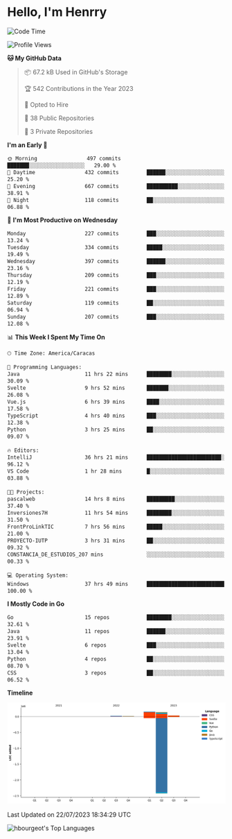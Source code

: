 # Hello, I'm Henrry

<!--START_SECTION:waka-->
![Code Time](http://img.shields.io/badge/Code%20Time-844%20hrs%205%20mins-blue)

![Profile Views](http://img.shields.io/badge/Profile%20Views-1-blue)

**🐱 My GitHub Data** 

> 📦 67.2 kB Used in GitHub's Storage 
 > 
> 🏆 542 Contributions in the Year 2023
 > 
> 💼 Opted to Hire
 > 
> 📜 38 Public Repositories 
 > 
> 🔑 3 Private Repositories 
 > 
**I'm an Early 🐤** 

```text
🌞 Morning                497 commits         ███████░░░░░░░░░░░░░░░░░░   29.00 % 
🌆 Daytime                432 commits         ██████░░░░░░░░░░░░░░░░░░░   25.20 % 
🌃 Evening                667 commits         ██████████░░░░░░░░░░░░░░░   38.91 % 
🌙 Night                  118 commits         ██░░░░░░░░░░░░░░░░░░░░░░░   06.88 % 
```
📅 **I'm Most Productive on Wednesday** 

```text
Monday                   227 commits         ███░░░░░░░░░░░░░░░░░░░░░░   13.24 % 
Tuesday                  334 commits         █████░░░░░░░░░░░░░░░░░░░░   19.49 % 
Wednesday                397 commits         ██████░░░░░░░░░░░░░░░░░░░   23.16 % 
Thursday                 209 commits         ███░░░░░░░░░░░░░░░░░░░░░░   12.19 % 
Friday                   221 commits         ███░░░░░░░░░░░░░░░░░░░░░░   12.89 % 
Saturday                 119 commits         ██░░░░░░░░░░░░░░░░░░░░░░░   06.94 % 
Sunday                   207 commits         ███░░░░░░░░░░░░░░░░░░░░░░   12.08 % 
```


📊 **This Week I Spent My Time On** 

```text
🕑︎ Time Zone: America/Caracas

💬 Programming Languages: 
Java                     11 hrs 22 mins      ████████░░░░░░░░░░░░░░░░░   30.09 % 
Svelte                   9 hrs 52 mins       ███████░░░░░░░░░░░░░░░░░░   26.08 % 
Vue.js                   6 hrs 39 mins       ████░░░░░░░░░░░░░░░░░░░░░   17.58 % 
TypeScript               4 hrs 40 mins       ███░░░░░░░░░░░░░░░░░░░░░░   12.38 % 
Python                   3 hrs 25 mins       ██░░░░░░░░░░░░░░░░░░░░░░░   09.07 % 

🔥 Editors: 
IntelliJ                 36 hrs 21 mins      ████████████████████████░   96.12 % 
VS Code                  1 hr 28 mins        █░░░░░░░░░░░░░░░░░░░░░░░░   03.88 % 

🐱‍💻 Projects: 
pascalweb                14 hrs 8 mins       █████████░░░░░░░░░░░░░░░░   37.40 % 
Inversiones7H            11 hrs 54 mins      ████████░░░░░░░░░░░░░░░░░   31.50 % 
FrontProLinkTIC          7 hrs 56 mins       █████░░░░░░░░░░░░░░░░░░░░   21.00 % 
PROYECTO-IUTP            3 hrs 31 mins       ██░░░░░░░░░░░░░░░░░░░░░░░   09.32 % 
CONSTANCIA_DE_ESTUDIOS_207 mins              ░░░░░░░░░░░░░░░░░░░░░░░░░   00.33 % 

💻 Operating System: 
Windows                  37 hrs 49 mins      █████████████████████████   100.00 % 
```

**I Mostly Code in Go** 

```text
Go                       15 repos            ████████░░░░░░░░░░░░░░░░░   32.61 % 
Java                     11 repos            ██████░░░░░░░░░░░░░░░░░░░   23.91 % 
Svelte                   6 repos             ███░░░░░░░░░░░░░░░░░░░░░░   13.04 % 
Python                   4 repos             ██░░░░░░░░░░░░░░░░░░░░░░░   08.70 % 
CSS                      3 repos             ██░░░░░░░░░░░░░░░░░░░░░░░   06.52 % 
```



**Timeline**

![Lines of Code chart](https://raw.githubusercontent.com/hbourgeot/hbourgeot/main/assets/bar_graph.png)


 Last Updated on 22/07/2023 18:34:29 UTC
<!--END_SECTION:waka-->

![hbourgeot's Top Languages](https://github-readme-stats.vercel.app/api/top-langs/?username=hbourgeot&theme=transparent&show_icons=true&hide_border=false&layout=donut&hide=css)
